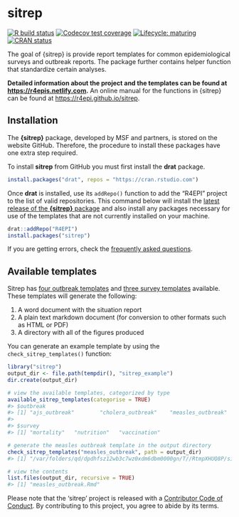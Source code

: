 
<!-- README.md is generated from README.Rmd. Please edit that file -->

# sitrep

<!-- badges: start -->
[![R build status](https://github.com/R4EPI/sitrep/workflows/R-CMD-check/badge.svg)](https://github.com/R4EPI/sitrep/actions)
[![Codecov test coverage](https://codecov.io/gh/R4EPI/sitrep/branch/master/graph/badge.svg)](https://codecov.io/gh/R4EPI/sitrep?branch=master)
[![Lifecycle: maturing](https://img.shields.io/badge/lifecycle-maturing-blue.svg)](https://www.tidyverse.org/lifecycle/#maturing)
[![CRAN status](https://www.r-pkg.org/badges/version/sitrep)](https://CRAN.R-project.org/package=sitrep)
<!-- badges: end -->

The goal of {sitrep} is provide report templates for common
epidemiological surveys and outbreak reports. The package further
contains helper function that standardize certain analyses.

**Detailed information about the project and the templates can be found
at <https://r4epis.netlify.com>.** An online manual for the functions in
{sitrep} can be found at <https://r4epi.github.io/sitrep>.

## Installation

The **{sitrep}** package, developed by MSF and partners, is stored on
the website GitHub. Therefore, the procedure to install these packages
have one extra step required.

To install **sitrep** from GitHub you must first install the **drat**
package.

``` r
install.packages("drat", repos = "https://cran.rstudio.com")
```

Once **drat** is installed, use its `addRepo()` function to add the
“R4EPI” project to the list of valid repositories. This command below
will install the [latest release of the **{sitrep}**
package](https://github.com/R4EPI/sitrep/releases) and also install any
packages necessary for use of the templates that are not currently
installed on your machine.

``` r
drat::addRepo("R4EPI")
install.packages("sitrep")
```

If you are getting errors, check the [frequently asked
questions](https://r4epis.netlify.com/faq/).

## Available templates

Sitrep has [four outbreak
templates](https://r4epis.netlify.com/outbreaks/) and [three survey
templates](https://r4epis.netlify.com/surveys/) available. These
templates will generate the following:

1.  A word document with the situation report
2.  A plain text markdown document (for conversion to other formats such
    as HTML or PDF)
3.  A directory with all of the figures produced

You can generate an example template by using the
`check_sitrep_templates()` function:

``` r
library("sitrep")
output_dir <- file.path(tempdir(), "sitrep_example")
dir.create(output_dir)

# view the available templates, categorized by type
available_sitrep_templates(categorise = TRUE)
#> $outbreak
#> [1] "ajs_outbreak"        "cholera_outbreak"    "measles_outbreak"    "meningitis_outbreak"
#> 
#> $survey
#> [1] "mortality"   "nutrition"   "vaccination"

# generate the measles outbreak template in the output directory
check_sitrep_templates("measles_outbreak", path = output_dir)
#> [1] "/var/folders/qd/dpdhfsz12wb3c7wz0xdm6dbm0000gn/T//RtmpXHUQ8P/sitrep_example"

# view the contents
list.files(output_dir, recursive = TRUE)
#> [1] "measles_outbreak.Rmd"
```

Please note that the ‘sitrep’ project is released with a [Contributor
Code of Conduct](.github/CODE_OF_CONDUCT.md). By contributing to this
project, you agree to abide by its terms.
